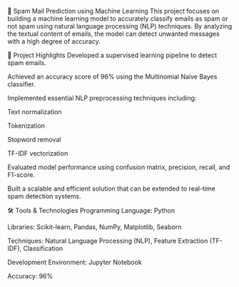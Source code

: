 📧 Spam Mail Prediction using Machine Learning
This project focuses on building a machine learning model to accurately classify emails as spam or not spam using natural language processing (NLP) techniques. By analyzing the textual content of emails, the model can detect unwanted messages with a high degree of accuracy.

🚀 Project Highlights
Developed a supervised learning pipeline to detect spam emails.

Achieved an accuracy score of 96% using the Multinomial Naive Bayes classifier.

Implemented essential NLP preprocessing techniques including:

Text normalization

Tokenization

Stopword removal

TF-IDF vectorization

Evaluated model performance using confusion matrix, precision, recall, and F1-score.

Built a scalable and efficient solution that can be extended to real-time spam detection systems.

🛠️ Tools & Technologies
Programming Language: Python

Libraries: Scikit-learn, Pandas, NumPy, Matplotlib, Seaborn

Techniques: Natural Language Processing (NLP), Feature Extraction (TF-IDF), Classification

Development Environment: Jupyter Notebook

Accuracy: 96%
